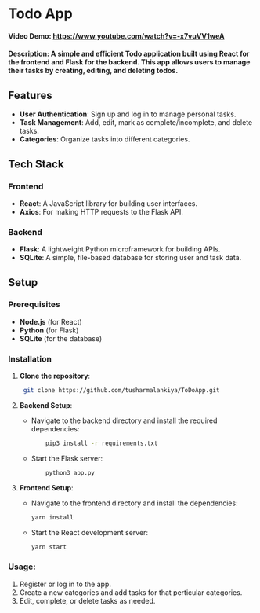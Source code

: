 # Todo App

#### Video Demo: https://www.youtube.com/watch?v=-x7vuVV1weA

#### Description:  A simple and efficient Todo application built using **React** for the frontend and **Flask** for the backend. This app allows users to manage their tasks by creating, editing, and deleting todos.

## Features

- **User Authentication**: Sign up and log in to manage personal tasks.
- **Task Management**: Add, edit, mark as complete/incomplete, and delete tasks.
- **Categories**: Organize tasks into different categories.

## Tech Stack

### Frontend
- **React**: A JavaScript library for building user interfaces.
- **Axios**: For making HTTP requests to the Flask API.

### Backend
- **Flask**: A lightweight Python microframework for building APIs.
- **SQLite**: A simple, file-based database for storing user and task data.

## Setup

### Prerequisites
- **Node.js** (for React)
- **Python** (for Flask)
- **SQLite** (for the database)

### Installation

1. **Clone the repository**:

   ```bash
    git clone https://github.com/tusharmalankiya/ToDoApp.git
   ```

2. **Backend Setup**:
    - Navigate to the backend directory and install the required dependencies:

        ```bash
            pip3 install -r requirements.txt
        ```

    - Start the Flask server:
        ```bash
            python3 app.py
        ```

3. **Frontend Setup**:
    - Navigate to the frontend directory and install the dependencies:

        ```bash
        yarn install
        ```
    
    - Start the React development server:
        
        ```bash
        yarn start
        ```

### Usage:
1. Register or log in to the app.
2. Create a new categories and add tasks for that perticular categories.
3. Edit, complete, or delete tasks as needed.
